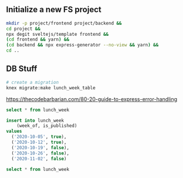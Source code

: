 ## Initialize a new FS project

```bash
mkdir -p project/frontend project/backend &&
cd project &&
npx degit sveltejs/template frontend &&
(cd frontend && yarn) &&
(cd backend && npx express-generator --no-view && yarn) &&
cd ..
```


## DB Stuff

```bash
# create a migration
knex migrate:make lunch_week_table
```

https://thecodebarbarian.com/80-20-guide-to-express-error-handling


```sql
select * from lunch_week
```

```sql
insert into lunch_week
	(week_of, is_published)
values
  ('2020-10-05', true),
  ('2020-10-12', true),
  ('2020-10-19', false),
  ('2020-10-26', false),
  ('2020-11-02', false)
```

```sql
select * from lunch_week
```
